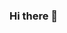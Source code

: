 ### Hi there 👋

<!--
**sukhumaran/sukhumaran** is a ✨ _special_ ✨ repository because its `README.md` (this file) appears on your GitHub profile.

Here are some ideas to get you started:

- 🔭I am currently working on Assignment 4 for OSSE
- 🌱 I am currently learning Software engineering with BITS
- 👯 I’m looking to collaborate on using version control through GITHUB
- 🤔 I’m looking for help with Forking this repo and doing some revision on the same
- 💬 As my team mate can you fork this assignment and add your comments
-->
